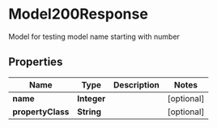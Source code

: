 

# Model200Response

Model for testing model name starting with number

## Properties

| Name | Type | Description | Notes |
|------------ | ------------- | ------------- | -------------|
|**name** | **Integer** |  |  [optional] |
|**propertyClass** | **String** |  |  [optional] |


